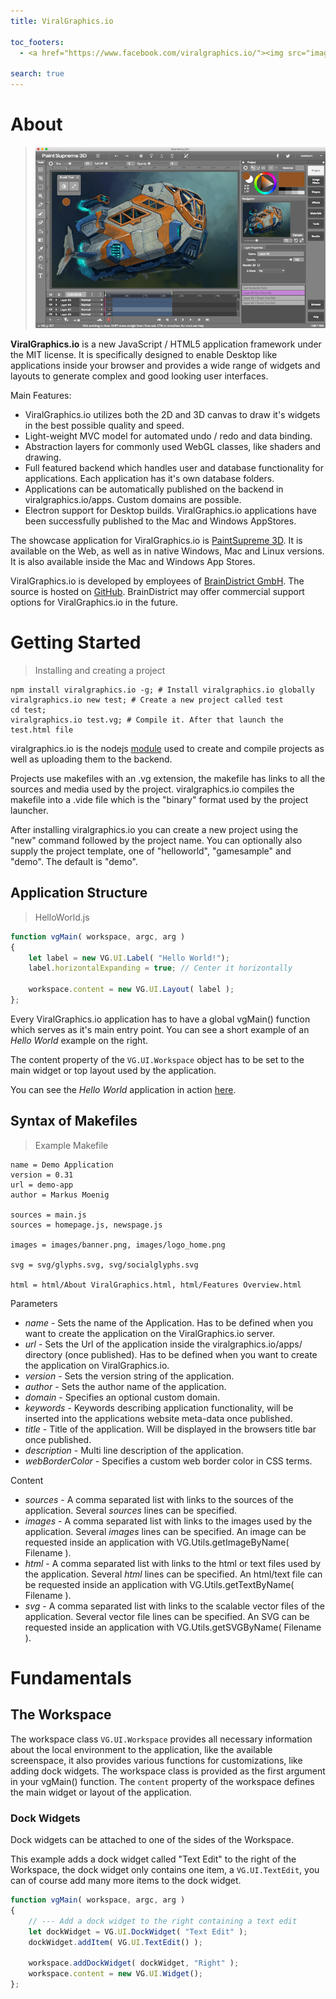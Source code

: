 ```yaml
---
title: ViralGraphics.io

toc_footers:
  - <a href="https://www.facebook.com/viralgraphics.io/"><img src="images/facebook.png" alt="Source on GitHub" style="width:22px;height:22px;"></a> <a href="https://github.com/markusmoenig/viralgraphics.io"><img src="images/github.png" alt="Source on GitHub" style="width:22px;height:22px;"></a>

search: true
---
```


# About

> ![alt text](images/ps_spaceship.png)

**ViralGraphics.io** is a new JavaScript / HTML5 application framework under the MIT license. It is specifically designed to enable Desktop like applications inside your browser and provides a wide range of widgets and layouts to generate complex and good looking user interfaces.

Main Features:

* ViralGraphics.io utilizes both the 2D and 3D canvas to draw it's widgets in the best possible quality and speed.
* Light-weight MVC model for automated undo / redo and data binding.
* Abstraction layers for commonly used WebGL classes, like shaders and drawing.
* Full featured backend which handles user and database functionality for applications. Each application has it's own database folders.
* Applications can be automatically published on the backend in viralgraphics.io/apps. Custom domains are possible.
* Electron support for Desktop builds. ViralGraphics.io applications have been successfully published to the Mac and Windows AppStores.

The showcase application for ViralGraphics.io is [PaintSupreme 3D](https://www.paintsupreme3d.com). It is available on the Web, as well as in native Windows, Mac and Linux versions. It is also available inside the Mac and Windows App Stores.

ViralGraphics.io is developed by employees of [BrainDistrict GmbH](https://www.braindistrict.com). The source is hosted on [GitHub](https://github.com/markusmoenig/viralgraphics.io). BrainDistrict may offer commercial support options for ViralGraphics.io in the future.

# Getting Started

> Installing and creating a project

```shell
npm install viralgraphics.io -g; # Install viralgraphics.io globally
viralgraphics.io new test; # Create a new project called test
cd test;
viralgraphics.io test.vg; # Compile it. After that launch the test.html file
```

viralgraphics.io is the nodejs [module](https://www.npmjs.com/package/viralgraphics.io) used to create and compile projects as well as uploading them to the backend.

Projects use makefiles with an .vg extension, the makefile has links to all the sources and media used by the project. viralgraphics.io compiles the makefile into a .vide file which is the "binary" format used by the project launcher.

After installing viralgraphics.io you can create a new project using the "new" command followed by the project name. You can optionally also supply the project template, one of "helloworld", "gamesample" and "demo". The default is "demo".

## Application Structure

> HelloWorld.js

```javascript
function vgMain( workspace, argc, arg )
{
    let label = new VG.UI.Label( "Hello World!");
    label.horizontalExpanding = true; // Center it horizontally

    workspace.content = new VG.UI.Layout( label );
};
```

Every ViralGraphics.io application has to have a global vgMain() function which serves as it's main entry point. You can see a short example of an _Hello World_ example on the right.

The content property of the ```VG.UI.Workspace``` object has to be set to the main widget or top layout used by the application.

You can see the _Hello World_ application in action [here](http://viralgraphics.io/apps/helloworld).

## Syntax of Makefiles

> Example Makefile

```
name = Demo Application
version = 0.31
url = demo-app
author = Markus Moenig

sources = main.js
sources = homepage.js, newspage.js

images = images/banner.png, images/logo_home.png

svg = svg/glyphs.svg, svg/socialglyphs.svg

html = html/About ViralGraphics.html, html/Features Overview.html
```

Parameters

* _name_ - Sets the name of the Application. Has to be defined when you want to create the application on the ViralGraphics.io server.
* _url_ - Sets the Url of the application inside the viralgraphics.io/apps/ directory (once published). Has to be defined when you want to create the application on ViralGraphics.io.
* _version_ - Sets the version string of the application.
* _author_ - Sets the author name of the application.
* _domain_ - Specifies an optional custom domain.
* _keywords_ - Keywords describing application functionality, will be inserted into the applications website meta-data once published.
* _title_ - Title of the application. Will be displayed in the browsers title bar once published.
* _description_ - Multi line description of the application.
* _webBorderColor_ - Specifies a custom web border color in CSS terms.

Content

* _sources_ - A comma separated list with links to the sources of the application. Several _sources_ lines can be specified.
* _images_ - A comma separated list with links to the images used by the application. Several _images_ lines can be specified. An image can be requested inside an application with VG.Utils.getImageByName( Filename ).
* _html_ - A comma separated list with links to the html or text files used by the application. Several _html_ lines can be specified. An html/text file can be requested inside an application with VG.Utils.getTextByName( Filename ).
* _svg_ - A comma separated list with links to the scalable vector files of the application. Several vector file lines can be specified. An SVG can be requested inside an application with VG.Utils.getSVGByName( Filename ).

# Fundamentals

## The Workspace

The workspace class ```VG.UI.Workspace``` provides all necessary information about the local environment to the application, like the available screenspace, it also provides various functions for customizations, like adding dock widgets. The workspace class is provided as the first argument in your vgMain() function. The ```content``` property of the workspace defines the main widget or layout of the application.

### Dock Widgets

Dock widgets can be attached to one of the sides of the Workspace.

This example adds a dock widget called "Text Edit" to the right of the Workspace, the dock widget only contains one item, a ```VG.UI.TextEdit```, you can of course add many more items to the dock widget.

```javascript
function vgMain( workspace, argc, arg )
{
    // --- Add a dock widget to the right containing a text edit
    let dockWidget = VG.UI.DockWidget( "Text Edit" );
    dockWidget.addItem( VG.UI.TextEdit() );

    workspace.addDockWidget( dockWidget, "Right" );
    workspace.content = new VG.UI.Widget();
};
```

